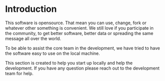 # Introduction

This software is opensource. That mean you can use, change, fork or whatever other something is convenient.
We still love if you participate in the community, to get better software, better data or spreading the same message all over the world.

To be able to assist the core team in the development, we have tried to have the software easy to use on the local machine.

This section is created to help you start up locally and help the development. If you have any question please reach out to the development team for help.